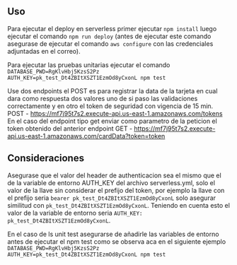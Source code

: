 ## Uso
  Para ejecutar el deploy en serverless primer ejecutar ```npm install``` luego ejecutar el comando ```npm run deploy``` (antes de ejecutar este comando asegurase de ejecutar el comando ```aws configure``` con las credenciales adjuntadas en el correo).

  Para ejecutar las pruebas unitarias ejecutar el comando ```DATABASE_PWD=RgKlvHbj5KzsS2Pz AUTH_KEY=pk_test_Dt4ZBItXSZT1EzmOd8yCxonL npm test```

  Use dos endpoints el POST es para registrar la data de la tarjeta en cual dara como respuesta dos valores uno de si paso las validaciones correctamente y en otro el token de seguridad con vigencia de 15 min.
  POST - https://mf7j95t7s2.execute-api.us-east-1.amazonaws.com/tokens
  En el caso del endpoint tipo get enviar como parametro de la peticion el token obtenido del anterior endpoint
  GET - https://mf7j95t7s2.execute-api.us-east-1.amazonaws.com/cardData?token=token


## Consideraciones
  Asegurase que el valor del header de authenticacion sea el mismo que el de la variable de entorno AUTH_KEY del archivo serverless.yml, solo el valor de la llave sin considerar el prefijo del token, por ejemplo la llave con el prefijo seria `bearer pk_test_Dt4ZBItXSZT1EzmOd8yCxonL` solo asegurar similitud con `pk_test_Dt4ZBItXSZT1EzmOd8yCxonL`. Teniendo en cuenta esto el valor de la variable de entorno seria `AUTH_KEY: pk_test_Dt4ZBItXSZT1EzmOd8yCxonL`.

  En el caso de ls unit test asegurarse de añadirle las variables de entorno antes de ejecutar el npm test como se observa aca en el siguiente ejemplo
  ```DATABASE_PWD=RgKlvHbj5KzsS2Pz AUTH_KEY=pk_test_Dt4ZBItXSZT1EzmOd8yCxonL npm test```